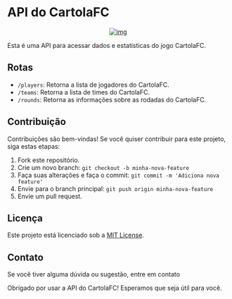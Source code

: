 # API do CartolaFC

<p align="center">
<a href="https://ibb.co/4Vf5ZP8" height="500px"><img src="https://i.ibb.co/87BSD6r/img.png" alt="img" border="0"></a></p>


Esta é uma API para acessar dados e estatísticas do jogo CartolaFC.

## Rotas

- `/players`: Retorna a lista de jogadores do CartolaFC.
- `/teams`: Retorna a lista de times do CartolaFC.
- `/rounds`: Retorna as informações sobre as rodadas do CartolaFC.

## Contribuição

Contribuições são bem-vindas! Se você quiser contribuir para este projeto, siga estas etapas:

1. Fork este repositório.
2. Crie um novo branch: `git checkout -b minha-nova-feature`
3. Faça suas alterações e faça o commit: `git commit -m 'Adiciona nova feature'`
4. Envie para o branch principal: `git push origin minha-nova-feature`
5. Envie um pull request.

## Licença

Este projeto está licenciado sob a [MIT License](https://opensource.org/licenses/MIT).

## Contato

Se você tiver alguma dúvida ou sugestão, entre em contato

Obrigado por usar a API do CartolaFC! Esperamos que seja útil para você.

